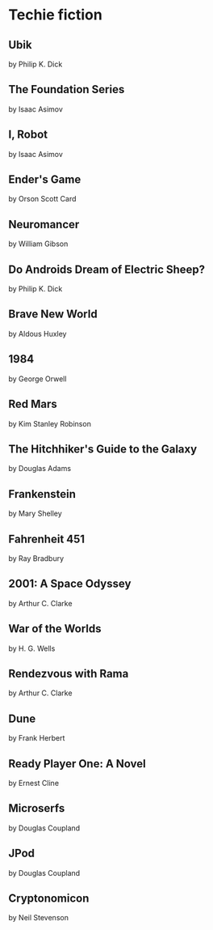 # Techie fiction

## Ubik
by Philip K. Dick

## The Foundation Series
by Isaac Asimov

## I, Robot
by Isaac Asimov 

## Ender's Game
by Orson Scott Card

## Neuromancer
by William Gibson

## Do Androids Dream of Electric Sheep?
by Philip K. Dick

## Brave New World
by Aldous Huxley

## 1984
by George Orwell

## Red Mars
by Kim Stanley Robinson

## The Hitchhiker's Guide to the Galaxy
by Douglas Adams

## Frankenstein
by Mary Shelley

## Fahrenheit 451
by Ray Bradbury

## 2001: A Space Odyssey
by Arthur C. Clarke

## War of the Worlds
by H. G. Wells

## Rendezvous with Rama
by Arthur C. Clarke

## Dune
by Frank Herbert

## Ready Player One: A Novel
by Ernest Cline

## Microserfs
by Douglas Coupland

## JPod
by Douglas Coupland

## Cryptonomicon
by Neil Stevenson
